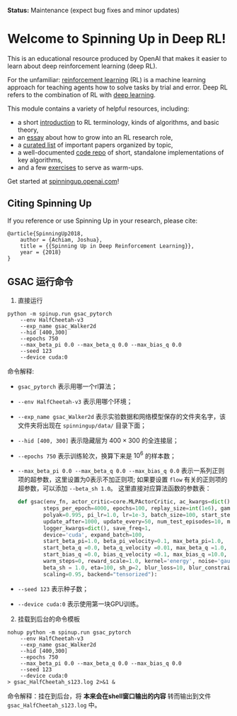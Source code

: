 **Status:** Maintenance (expect bug fixes and minor updates)

Welcome to Spinning Up in Deep RL! 
==================================

This is an educational resource produced by OpenAI that makes it easier to learn about deep reinforcement learning (deep RL).

For the unfamiliar: [reinforcement learning](https://en.wikipedia.org/wiki/Reinforcement_learning) (RL) is a machine learning approach for teaching agents how to solve tasks by trial and error. Deep RL refers to the combination of RL with [deep learning](http://ufldl.stanford.edu/tutorial/).

This module contains a variety of helpful resources, including:

- a short [introduction](https://spinningup.openai.com/en/latest/spinningup/rl_intro.html) to RL terminology, kinds of algorithms, and basic theory,
- an [essay](https://spinningup.openai.com/en/latest/spinningup/spinningup.html) about how to grow into an RL research role,
- a [curated list](https://spinningup.openai.com/en/latest/spinningup/keypapers.html) of important papers organized by topic,
- a well-documented [code repo](https://github.com/openai/spinningup) of short, standalone implementations of key algorithms,
- and a few [exercises](https://spinningup.openai.com/en/latest/spinningup/exercises.html) to serve as warm-ups.

Get started at [spinningup.openai.com](https://spinningup.openai.com)!


Citing Spinning Up
------------------

If you reference or use Spinning Up in your research, please cite:

```
@article{SpinningUp2018,
    author = {Achiam, Joshua},
    title = {{Spinning Up in Deep Reinforcement Learning}},
    year = {2018}
}
```

## GSAC 运行命令

1. 直接运行

```
python -m spinup.run gsac_pytorch 
    --env HalfCheetah-v3 
    --exp_name gsac_Walker2d 
    --hid [400,300] 
    --epochs 750 
    --max_beta_pi 0.0 --max_beta_q 0.0 --max_bias_q 0.0 
    --seed 123 
    --device cuda:0 
```

命令解释:

- `gsac_pytorch` 表示用哪一个rl算法；
- `--env HalfCheetah-v3` 表示用哪个环境；
- `--exp_name gsac_Walker2d` 表示实验数据和网络模型保存的文件夹名字，该文件夹将出现在 `spinningup/data/` 目录下面；
- `--hid [400, 300]` 表示隐藏层为 $400 \times 300$ 的全连接层；
- `--epochs 750` 表示训练轮次，换算下来是 $10^6$ 的样本数；
- `--max_beta_pi 0.0 --max_beta_q 0.0 --max_bias_q 0.0` 表示一系列正则项的超参数，这里设置为0表示不加正则项;
    如果要设置 `flow` 有关的正则项的超参数，可以添加 `--beta_sh 1.0`。
    这里直接对应算法函数的参数表：

    ```python
    def gsac(env_fn, actor_critic=core.MLPActorCritic, ac_kwargs=dict(), seed=0, 
            steps_per_epoch=4000, epochs=100, replay_size=int(1e6), gamma=0.99, 
            polyak=0.995, pi_lr=1.0, lr=1e-3, batch_size=100, start_steps=10000, 
            update_after=1000, update_every=50, num_test_episodes=10, max_ep_len=1000, 
            logger_kwargs=dict(), save_freq=1, 
            device='cuda', expand_batch=100, 
            start_beta_pi=1.0, beta_pi_velocity=0.1, max_beta_pi=1.0,
            start_beta_q =0.0, beta_q_velocity =0.01, max_beta_q =1.0,
            start_bias_q =0.0, bias_q_velocity =0.1, max_bias_q =10.0, 
            warm_steps=0, reward_scale=1.0, kernel='energy', noise='gaussian',
            beta_sh = 1.0, eta=100, sh_p=2, blur_loss=10, blur_constraint=1, 
            scaling=0.95, backend="tensorized"):
    ```

- `--seed 123` 表示种子数；
- `--device cuda:0` 表示使用第一块GPU训练。

2. 挂载到后台的命令模板

```
nohup python -m spinup.run gsac_pytorch 
    --env HalfCheetah-v3 
    --exp_name gsac_Walker2d 
    --hid [400,300] 
    --epochs 750 
    --max_beta_pi 0.0 --max_beta_q 0.0 --max_bias_q 0.0 
    --seed 123 
    --device cuda:0 
> gsac_HalfCheetah_s123.log 2>&1 &
```

命令解释：挂在到后台，将 **本来会在shell窗口输出的内容** 转而输出到文件 `gsac_HalfCheetah_s123.log` 中。
